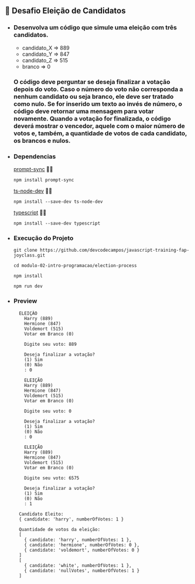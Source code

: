 ## 🚀 Desafio Eleição de Candidatos
- ### Desenvolva um código que simule uma eleição com três candidatos.
    - candidato_X => 889
    - candidato_Y => 847
    - candidato_Z => 515
    - branco => 0

  ###    O código deve perguntar se deseja finalizar a votação depois do voto. Caso o número do voto não corresponda a nenhum candidato ou seja branco, ele deve ser tratado como nulo. Se for inserido um texto ao invés de número, o código deve retornar uma mensagem para votar novamente. Quando a votação for finalizada, o código deverá mostrar o vencedor, aquele com o maior número de votos e, também, a quantidade de votos de cada candidato, os brancos e nulos. 


- ### Dependencias
  [prompt-sync](https://www.npmjs.com/package/prompt-sync) 📝🔗
   ```
  npm install prompt-sync
   ```
  
  [ts-node-dev](https://www.npmjs.com/package/ts-node-dev) 📝🔗
   ```
  npm install --save-dev ts-node-dev
   ```
  
  [typescript](https://www.typescriptlang.org/download) 📝🔗
   ```
  npm install --save-dev typescript
   ```

- ### Execução do Projeto
    ```
    git clone https://github.com/devcodecampos/javascript-training-fap-joyclass.git

    cd modulo-02-intro-programacao/election-process

    npm install

    npm run dev
    ```
- ### Preview
  ```
    ELEIÇÃO
      Harry (889)
      Hermione (847)
      Voldemort (515)
      Votar em Branco (0)
      
      Digite seu voto: 889

      Deseja finalizar a votação?
      (1) Sim
      (0) Não
      : 0

      ELEIÇÃO
      Harry (889)
      Hermione (847)
      Voldemort (515)
      Votar em Branco (0)
      
      Digite seu voto: 0

      Deseja finalizar a votação?
      (1) Sim
      (0) Não
      : 0

      ELEIÇÃO
      Harry (889)
      Hermione (847)
      Voldemort (515)
      Votar em Branco (0)
      
      Digite seu voto: 6575

      Deseja finalizar a votação?
      (1) Sim
      (0) Não
      : 1

    Candidato Eleito: 
    { candidate: 'harry', numberOfVotes: 1 }

    Quantidade de votos da eleição:
    [
      { candidate: 'harry', numberOfVotes: 1 },
      { candidate: 'hermione', numberOfVotes: 0 },
      { candidate: 'voldemort', numberOfVotes: 0 }
    ]
    [
      { candidate: 'white', numberOfVotes: 1 },
      { candidate: 'nullVotes', numberOfVotes: 1 }
    ]
  ```